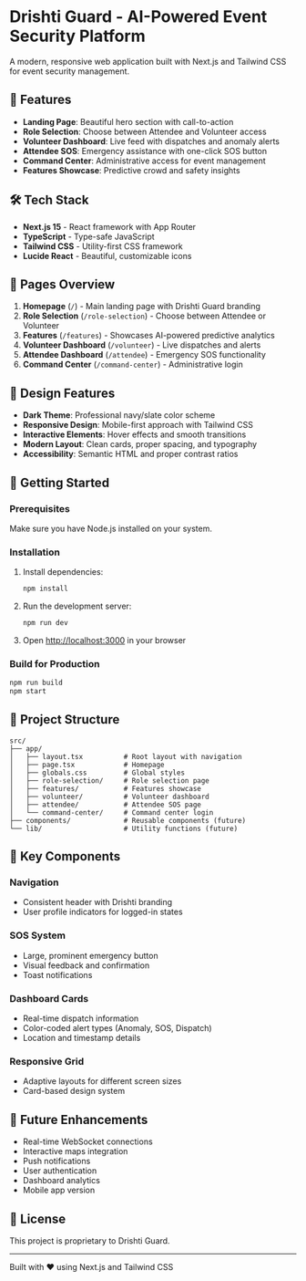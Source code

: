 # Drishti Guard - AI-Powered Event Security Platform

A modern, responsive web application built with Next.js and Tailwind CSS for event security management.

## 🚀 Features

- **Landing Page**: Beautiful hero section with call-to-action
- **Role Selection**: Choose between Attendee and Volunteer access
- **Volunteer Dashboard**: Live feed with dispatches and anomaly alerts
- **Attendee SOS**: Emergency assistance with one-click SOS button
- **Command Center**: Administrative access for event management
- **Features Showcase**: Predictive crowd and safety insights

## 🛠 Tech Stack

- **Next.js 15** - React framework with App Router
- **TypeScript** - Type-safe JavaScript
- **Tailwind CSS** - Utility-first CSS framework
- **Lucide React** - Beautiful, customizable icons

## 📱 Pages Overview

1. **Homepage** (`/`) - Main landing page with Drishti Guard branding
2. **Role Selection** (`/role-selection`) - Choose between Attendee or Volunteer
3. **Features** (`/features`) - Showcases AI-powered predictive analytics
4. **Volunteer Dashboard** (`/volunteer`) - Live dispatches and alerts
5. **Attendee Dashboard** (`/attendee`) - Emergency SOS functionality
6. **Command Center** (`/command-center`) - Administrative login

## 🎨 Design Features

- **Dark Theme**: Professional navy/slate color scheme
- **Responsive Design**: Mobile-first approach with Tailwind CSS
- **Interactive Elements**: Hover effects and smooth transitions
- **Modern Layout**: Clean cards, proper spacing, and typography
- **Accessibility**: Semantic HTML and proper contrast ratios

## 🚀 Getting Started

### Prerequisites

Make sure you have Node.js installed on your system.

### Installation

1. Install dependencies:
   ```bash
   npm install
   ```

2. Run the development server:
   ```bash
   npm run dev
   ```

3. Open [http://localhost:3000](http://localhost:3000) in your browser

### Build for Production

```bash
npm run build
npm start
```

## 📁 Project Structure

```
src/
├── app/
│   ├── layout.tsx          # Root layout with navigation
│   ├── page.tsx            # Homepage
│   ├── globals.css         # Global styles
│   ├── role-selection/     # Role selection page
│   ├── features/           # Features showcase
│   ├── volunteer/          # Volunteer dashboard
│   ├── attendee/           # Attendee SOS page
│   └── command-center/     # Command center login
├── components/             # Reusable components (future)
└── lib/                    # Utility functions (future)
```

## 🎯 Key Components

### Navigation
- Consistent header with Drishti branding
- User profile indicators for logged-in states

### SOS System
- Large, prominent emergency button
- Visual feedback and confirmation
- Toast notifications

### Dashboard Cards
- Real-time dispatch information
- Color-coded alert types (Anomaly, SOS, Dispatch)
- Location and timestamp details

### Responsive Grid
- Adaptive layouts for different screen sizes
- Card-based design system

## 🔮 Future Enhancements

- Real-time WebSocket connections
- Interactive maps integration
- Push notifications
- User authentication
- Dashboard analytics
- Mobile app version

## 📄 License

This project is proprietary to Drishti Guard.

---

Built with ❤️ using Next.js and Tailwind CSS
